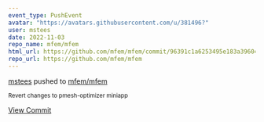 ```yaml
---
event_type: PushEvent
avatar: "https://avatars.githubusercontent.com/u/381496?"
user: mstees
date: 2022-11-03
repo_name: mfem/mfem
html_url: https://github.com/mfem/mfem/commit/96391c1a6253495e183a396046a03b538a45bd54
repo_url: https://github.com/mfem/mfem
---
```


<a href='https://github.com/mstees' target='_blank'>mstees</a> pushed to <a href='https://github.com/mfem/mfem' target='_blank'>mfem/mfem</a>

<small>Revert changes to pmesh-optimizer miniapp</small>

<a href='https://github.com/mfem/mfem/commit/96391c1a6253495e183a396046a03b538a45bd54' target='_blank'>View Commit</a>